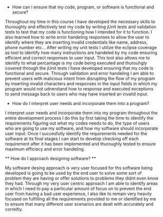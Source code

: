- How can I ensure that my code, program, or software is functional and secure?

Throughout my time in this course I have developed the necessary skills to thuroughly and effectively test my code by writing jUnit tests and validation tests to test that my code is functioning how I intended for it to function.
I also learned how to write error handeling responses to allow the user to identify where they are inserting invalid credentials like name, address, phone number etc... After writing my unit tests I utilize the eclipse coverage as tool to identify
how many instructions are handeled by my code ensuring efficient and correct responses to user input. This tool also allows me to identify to what percantage is my code being executed and thurouhgly covered through the jUnit tests I have developed
ensuring that my code is functional and secure. Through validation and error handeling I am able to prevent users with malicious intent from disrupting the flow of my program by inserting invalid characters and responses in the input fields
in which my program would not udnerstand how to response and executed exceptions to send messags back to users who may have inserted an invalid input.

- How do I interpret user needs and incorporate them into a program?

I interpret user needs and incorporate them into my program throughout the entire development process I do this by first taking the time to identify the requirements figuring out what my codes needs to do, the type of users who are going to use my software,
and how my software should incorporate user input. Once I succesfully identify the requirements needed for the software at its final stages I can start to develop checking off each requirement after it has been implemented and thuroughly tested to ensure
maximum efficiecy and error handeling.

** How do I approach designing software? **

My software desing approach is very user focused for ths software being developed is going to be used by the end user to solve some sort of problem they are having or offer solutions to problems they didnt even know they had. Through my very user centric
approach I am able to identify areas in which I need to pay a particular amount of focus on to prevent the end user from having a bad user experience, I also like to remain very heavily focused on fulfilling all the requirements provided to me or identified
by me to ensure that many different user scenarios are dealt with accurately and correltly.
